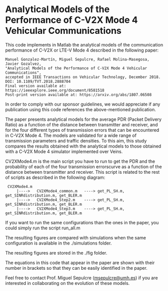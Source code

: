 # Analytical Models of the Performance of C-V2X Mode 4 Vehicular Communications
This code implements in Matlab the analytical models of the communication performance of C-V2X or LTE-V Mode 4 described in the following paper:

    Manuel Gonzalez-Martín, Miguel Sepulcre, Rafael Molina-Masegosa, Javier Gozalvez, 
    "Analytical Models of the Performance of C-V2X Mode 4 Vehicular Communications", 
    accepted in IEEE Transactions on Vehicular Technology, December 2018. DOI: 10.1109/TVT.2018.2888704
    Final version available at: https://ieeexplore.ieee.org/document/8581518
    Post-print version available at: https://arxiv.org/abs/1807.06508

In order to comply with our sponsor guidelines, we would appreciate if any publication using this code references the above-mentioned publication.

The paper presents analytical models for the average PDR (Packet Delivery Ratio) as a function of the distance between transmitter and receiver, and for the four different types of transmission errors that can be encountered in C-V2X Mode 4. The models are validated for a wide range of transmission parameters and traffic densities. To this aim, this study compares the results obtained with the analytical models to those obtained with a C-V2X Mode 4 simulator implemented over Veins. 

CV2XMode4.m is the main script you have to run to get the PDR and the probability of each of the four transmission errorscurve as a function of the distance between transmitter and receiver. This script is related to the rest of scripts as described in the following diagram:

     CV2XMode4.m
         |---->   CV2XMode4_common.m   ----> get_PL_SH.m, get_SINRdistribution.m, get_BLER.m
         |---->   CV2XMode4_Step2.m    ----> get_PL_SH.m, get_SINRdistribution.m, get_BLER.m
         |---->   CV2XMode4_Step3.m    ----> get_PL_SH.m, get_SINRdistribution.m, get_BLER.m
         
If you want to run the same configurations than the ones in the paper, you could simply run the script run_all.m

The resulting figures are compared with simulations when the same configuration is available in the ./simulations folder.

The resulting figures are stored in the ./fig folder.

The equations in this code that appear in the paper are shown with their number in brackets so that they can be easily identified in the paper. 

Feel free to contact Prof. Miguel Sepulcre (msepulcre@umh.es) if you are interested in collaborating on the evolution of these models. 
